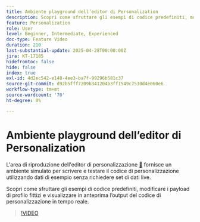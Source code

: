 ```yaml
---
title: Ambiente playground dell’editor di Personalization
description: Scopri come sfruttare gli esempi di codice predefiniti, modificare i payload di profilo fittizi e visualizzare in anteprima l’output del codice di personalizzazione in tempo reale.
feature: Personalization
role: User
level: Beginner, Intermediate, Experienced
doc-type: Feature Video
duration: 210
last-substantial-update: 2025-04-28T00:00:00Z
jira: KT-17185
hidefromtoc: false
hide: false
index: true
exl-id: 4d2ec542-e148-4ee3-ba7f-99296b581c37
source-git-commit: d92b5fff7209b341204b3ff1549c7530d4e060e6
workflow-type: tm+mt
source-wordcount: '70'
ht-degree: 0%

---
```


# Ambiente playground dell’editor di Personalization

L&#39;area di riproduzione dell&#39;editor di personalizzazione [&#128279;](https://experienceleague.adobe.com/en/apps/journey-optimizer/ajo-personalization#) fornisce un ambiente simulato per scrivere e testare il codice di personalizzazione utilizzando dati di esempio senza richiedere set di dati live.

Scopri come sfruttare gli esempi di codice predefiniti, modificare i payload di profilo fittizi e visualizzare in anteprima l’output del codice di personalizzazione in tempo reale.

>[!VIDEO](https://video.tv.adobe.com/v/3457868/?learn=on&enablevpops)
